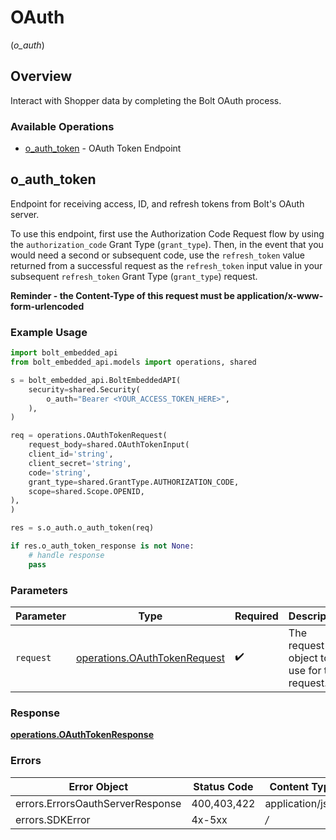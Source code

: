 # OAuth
(*o_auth*)

## Overview

Interact with Shopper data by completing the Bolt OAuth process.


### Available Operations

* [o_auth_token](#o_auth_token) - OAuth Token Endpoint

## o_auth_token

Endpoint for receiving access, ID, and refresh tokens from Bolt's OAuth server. 

To use this endpoint, first use the Authorization Code Request flow by using the `authorization_code` Grant Type (`grant_type`). Then, in the event that you would need a second or subsequent code, use the `refresh_token` value returned from a successful request as the `refresh_token` input value in your subsequent `refresh_token` Grant Type (`grant_type`) request.

 **Reminder - the Content-Type of this request must be application/x-www-form-urlencoded**


### Example Usage

```python
import bolt_embedded_api
from bolt_embedded_api.models import operations, shared

s = bolt_embedded_api.BoltEmbeddedAPI(
    security=shared.Security(
        o_auth="Bearer <YOUR_ACCESS_TOKEN_HERE>",
    ),
)

req = operations.OAuthTokenRequest(
    request_body=shared.OAuthTokenInput(
    client_id='string',
    client_secret='string',
    code='string',
    grant_type=shared.GrantType.AUTHORIZATION_CODE,
    scope=shared.Scope.OPENID,
),
)

res = s.o_auth.o_auth_token(req)

if res.o_auth_token_response is not None:
    # handle response
    pass
```

### Parameters

| Parameter                                                                    | Type                                                                         | Required                                                                     | Description                                                                  |
| ---------------------------------------------------------------------------- | ---------------------------------------------------------------------------- | ---------------------------------------------------------------------------- | ---------------------------------------------------------------------------- |
| `request`                                                                    | [operations.OAuthTokenRequest](../../models/operations/oauthtokenrequest.md) | :heavy_check_mark:                                                           | The request object to use for the request.                                   |


### Response

**[operations.OAuthTokenResponse](../../models/operations/oauthtokenresponse.md)**
### Errors

| Error Object                     | Status Code                      | Content Type                     |
| -------------------------------- | -------------------------------- | -------------------------------- |
| errors.ErrorsOauthServerResponse | 400,403,422                      | application/json                 |
| errors.SDKError                  | 4x-5xx                           | */*                              |

